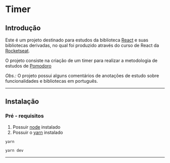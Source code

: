 # Timer

## Introdução

Este é um projeto destinado para estudos da biblioteca [React](https://react.dev/) e suas bibliotecas derivadas,
no qual foi produzido através do curso de React da [Rocketseat](https://www.rocketseat.com.br/).

O projeto consiste na criação de um timer para realizar a metodologia de estudos de [Pomodoro](https://pt.wikipedia.org/wiki/T%C3%A9cnica_pomodoro)

*Obs.:* O projeto possui alguns comentários de anotações de estudo sobre funcionalidades e bibliotecas em português.

---

## Instalação

### Pré - requisitos

  1. Possuir [node](https://nodejs.org/en) instalado
  2. Possuir o [yarn](https://yarnpkg.com/) instalado
  
```shell
yarn 

yarn dev
```

---
